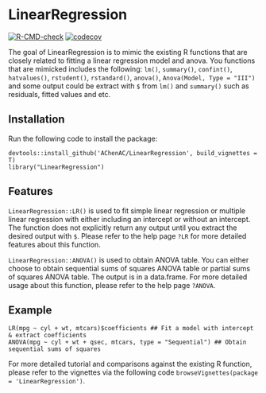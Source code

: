 # LinearRegression

<!-- badges: start -->
  [![R-CMD-check](https://github.com/AChenAC/LinearRegression/workflows/R-CMD-check/badge.svg)](https://github.com/AChenAC/LinearRegression/actions)
[![codecov](https://codecov.io/gh/AChenAC/LinearRegression/branch/main/graph/badge.svg)](https://codecov.io/gh/AChenAC/LinearRegression)
<!-- badges: end -->

The goal of LinearRegression is to mimic the existing R functions that are closely related to fitting a linear regression model and anova. You functions that are mimicked includes the following: `lm()`, `summary()`, `confint()`, `hatvalues()`, `rstudent()`, `rstandard()`, `anova()`, `Anova(Model, Type = "III")` and some output could be extract with `$` from `lm()` and `summary()` such as residuals, fitted values and etc. 

## Installation 
Run the following code to install the package:
```{r}
devtools::install_github('AChenAC/LinearRegression', build_vignettes = T)
library("LinearRegression")
```

## Features 
`LinearRegression::LR()` is used to fit simple linear regression or multiple linear regression with either including an intercept or without an intercept. The function does not explicitly return any output until you extract the desired output with `$`. Please refer to the help page `?LR` for more detailed features about this function. 

`LinearRegression::ANOVA()` is used to obtain ANOVA table. You can either choose to obtain sequential sums of squares ANOVA table or partial sums of squares ANOVA table. The output is in a data.frame. For more detailed usage about this function, please refer to the help page `?ANOVA`.


## Example
```{r}
LR(mpg ~ cyl + wt, mtcars)$coefficients ## Fit a model with intercept & extract coefficients
ANOVA(mpg ~ cyl + wt + qsec, mtcars, type = "Sequential") ## Obtain sequential sums of squares 
```
For more detailed tutorial and comparisons against the existing R function, please refer to the vignettes via the following code `browseVignettes(package = 'LinearRegression')`. 

